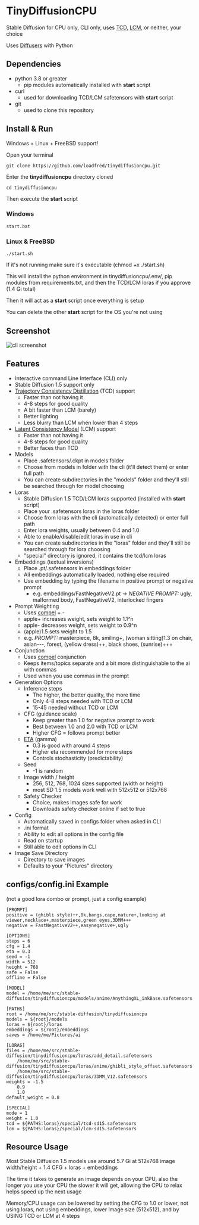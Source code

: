 # TinyDiffusionCPU
Stable Diffusion for CPU only, CLI only, uses [TCD](https://github.com/jabir-zheng/TCD), [LCM](https://github.com/luosiallen/latent-consistency-model), or neither, your choice

Uses [Diffusers](https://huggingface.co/docs/diffusers/tutorials/tutorial_overview) with Python

## Dependencies
- python 3.8 or greater
  - pip modules automatically installed with **start** script
- curl
  - used for downloading TCD/LCM safetensors with **start** script
- git
  - used to clone this repository
 
## Install & Run
Windows + Linux + FreeBSD support!

Open your terminal

`git clone https://github.com/loadfred/tinydiffusioncpu.git`

Enter the **tinydiffusioncpu** directory cloned

`cd tinydiffusioncpu`

Then execute the **start** script

### Windows

`start.bat`

### Linux & FreeBSD

`./start.sh`

If it's not running make sure it's executable (chmod +x ./start.sh)

This will install the python environment in tinydiffusioncpu/.env/, pip modules from requirements.txt, and then the TCD/LCM loras if you approve (1.4 Gi total)

Then it will act as a **start** script once everything is setup

You can delete the other **start** script for the OS you're not using

## Screenshot
![cli screenshot](https://github.com/loadfred/tinydiffusioncpu/blob/main/docs/images/cli.webp)

## Features
- Interactive command Line Interface (CLI) only
- Stable Diffusion 1.5 support only
- [Trajectory Consistency Distillation](https://github.com/jabir-zheng/TCD) (TCD) support
  - Faster than not having it
  - 4-8 steps for good quality
  - A bit faster than LCM (barely)
  - Better lighting
  - Less blurry than LCM when lower than 4 steps
- [Latent Consistency Model](https://github.com/luosiallen/latent-consistency-model) (LCM) support
  - Faster than not having it
  - 4-8 steps for good quality
  - Better faces than TCD
- Models
  - Place .safetensors/.ckpt in models folder
  - Choose from models in folder with the cli (it'll detect them) or enter full path
  - You can create subdirectories in the "models" folder and they'll still be searched through for model choosing
- Loras
  - Stable Diffusion 1.5 TCD/LCM loras supported (installed with **start** script)
  - Place your .safetensors loras in the loras folder
  - Choose from loras with the cli (automatically detected) or enter full path
  - Enter lora weights, usually between 0.4 and 1.0
  - Able to enable/disable/edit loras in use in cli
  - You can create subdirectories in the "loras" folder and they'll still be searched through for lora choosing
  - "special" directory is ignored, it contains the tcd/lcm loras
- Embeddings (textual inversions)
  - Place .pt/.safetensors in embeddings folder
  - All embeddings automatically loaded, nothing else required
  - Use embedding by typing the filename in positive prompt or negative prompt
    - e.g. embeddings/FastNegativeV2.pt -> *NEGATIVE PROMPT:* ugly, malformed body, FastNegativeV2, interlocked fingers
- Prompt Weighting
  - Uses [compel](https://github.com/damian0815/compel/blob/main/doc/syntax.md#weighting) + -
  - apple+ increases weight, sets weight to 1.1^n
  - apple- decreases weight, sets weight to 0.9^n
  - (apple)1.5 sets weight to 1.5
  - e.g. *PROMPT:* masterpiece, 8k, smiling+, (woman sitting)1.3 on chair, asian---, forest, (yellow dress)++, black shoes, (sunrise)+++
- Conjunction
  - Uses [compel](https://github.com/damian0815/compel/blob/main/doc/syntax.md#conjunction) conjunction
  - Keeps items/topics separate and a bit more distinguishable to the ai with commas
  - Used when you use commas in the prompt
- Generation Options
  - Inference steps
    - The higher, the better quality, the more time
    - Only 4-8 steps needed with TCD or LCM
    - 15-45 needed without TCD or LCM
  - CFG (guidance scale)
    - Keep greater than 1.0 for negative prompt to work
    - Best between 1.0 and 2.0 with TCD or LCM
    - Higher CFG = follows prompt better
  - [ETA](https://github.com/jabir-zheng/TCD?tab=readme-ov-file#text-to-image-generation) (gamma)
    - 0.3 is good with around 4 steps
    - Higher eta recommended for more steps
    - Controls stochasticity (predictability)
  - Seed
    - -1 is random
  - Image width / height
    - 256, 512, 768, 1024 sizes supported (width or height)
    - most SD 1.5 models work well with 512x512 or 512x768
  - Safety Checker
    - Choice, makes images safe for work
    - Downloads safety checker online if set to true
- Config
  - Automatically saved in configs folder when asked in CLI
  - .ini format
  - Ability to edit all options in the config file
  - Read on startup
  - Still able to edit options in CLI
- Image Save Directory
  - Directory to save images
  - Defaults to your "Pictures" directory

## configs/config.ini Example
(not a good lora combo or prompt, just a config example)

```
[PROMPT]
positive = (ghibli style)++,8k,bangs,cape,nature+,looking at viewer,necklace+,masterpiece,green eyes,3DMM+++
negative = FastNegativeV2++,easynegative+,ugly

[OPTIONS]
steps = 6
cfg = 1.4
eta = 0.3
seed = -1
width = 512
height = 768
safe = False
offline = False

[MODEL]
model = /home/me/src/stable-diffusion/tinydiffusioncpu/models/anime/AnythingXL_inkBase.safetensors

[PATHS]
root = /home/me/src/stable-diffusion/tinydiffusioncpu
models = ${root}/models
loras = ${root}/loras
embeddings = ${root}/embeddings
saves = /home/me/Pictures/ai

[LORAS]
files = /home/me/src/stable-diffusion/tinydiffusioncpu/loras/add_detail.safetensors
	/home/me/src/stable-diffusion/tinydiffusioncpu/loras/anime/ghibli_style_offset.safetensors
	/home/me/src/stable-diffusion/tinydiffusioncpu/loras/3DMM_V12.safetensors
weights = -1.5
	0.9
	1.0
default_weight = 0.8

[SPECIAL]
mode = 1
weight = 1.0
tcd = ${PATHS:loras}/special/tcd-sd15.safetensors
lcm = ${PATHS:loras}/special/lcm-sd15.safetensors
```

## Resource Usage
Most Stable Diffusion 1.5 models use around 5.7 Gi at 512x768 image width/height + 1.4 CFG + loras + embeddings

The time it takes to generate an image depends on your CPU, also the longer you use your CPU the slower it will get, allowing the CPU to relax helps speed up the next usage

Memory/CPU usage can be lowered by setting the CFG to 1.0 or lower, not using loras, not using embeddings, lower image size (512x512), and by USING TCD or LCM at 4 steps
